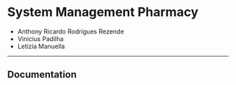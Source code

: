 # System Management Pharmacy

- Anthony Ricardo Rodrigues Rezende
- Vinicius Padilha
- Letizía Manuella
  
---
## Documentation 
